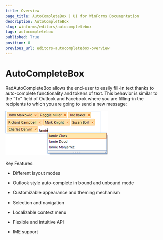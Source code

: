 ```yaml
---
title: Overview
page_title: AutoCompleteBox | UI for WinForms Documentation
description: AutoCompleteBox
slug: winforms/editors/autocompletebox
tags: autocompletebox
published: True
position: 0
previous_url: editors-autocompletebox-overview
---
```


# AutoCompleteBox



RadAutoCompleteBox allows the end-user to easily fill-in text thanks to auto-complete functionality and tokens of text. This behavior is similar to the “To” field of Outlook and Facebook where you are filling-in the recipients to which you are going to send a new message:
      
![editors-autocompletebox-overview 001](images/editors-autocompletebox-overview001.png)

Key Features:

* Different layout modes

* Outlook style auto-complete in bound and unbound mode

* Customizable appearance and theming mechanism

* Selection and navigation

* Localizable context menu  

* Flexible and intuitive API

* IME support

## 
